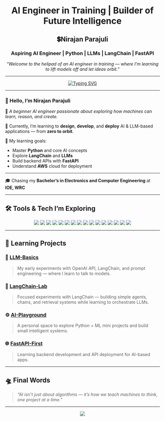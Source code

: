 <h1 align="center"> AI Engineer in Training | Builder of Future Intelligence</h1>

<h2 align="center">💲Nirajan Parajuli</h2>
<h3 align="center">Aspiring AI Engineer | Python | LLMs | LangChain | FastAPI</h3>

<p align="center">
    <em>“Welcome to the helipad of an AI engineer in training — where I’m learning to lift models off and let ideas orbit.”</em>
</p>

---

<p align="center">
  <a href="https://github.com/NirajanParajuli">
    <img src="https://readme-typing-svg.herokuapp.com?font=Fira+Code&size=24&pause=1000&color=FF0000&center=true&vCenter=true&width=800&lines=Hi+there+%F0%9F%91%8B+I'm+Nirajan+Parajuli;Aspiring+AI+Engineer;Exploring+LLMs+%26+LangChain;Learning+to+Build+Intelligent+Systems" alt="Typing SVG" />
  </a>
</p>


---

### 👋 Hello, I’m **Nirajan Parajuli**

🧩 *A beginner AI engineer passionate about exploring how machines can learn, reason, and create.*

🚀 Currently, I’m learning to **design**, **develop**, and **deploy** AI & LLM-based applications — from **zero to orbit**.

🎯 My learning goals:
- Master **Python** and core AI concepts  
- Explore **LangChain** and **LLMs**  
- Build backend APIs with **FastAPI**  
- Understand **AWS** cloud for deployment  

---

🎓 Chasing my **Bachelor’s in Electronics and Computer Engineering** at **IOE, WRC**

---

## 🛠️ Tools & Tech I’m Exploring

<p align="center">

<!-- Programming & Core -->
<img src="https://img.shields.io/badge/-Python-333?style=flat&logo=python" />
<img src="https://img.shields.io/badge/-Jupyter-333?style=flat&logo=jupyter" />
<img src="https://img.shields.io/badge/-NumPy-333?style=flat&logo=numpy" />
<img src="https://img.shields.io/badge/-Pandas-333?style=flat&logo=pandas" />
<img src="https://img.shields.io/badge/-Matplotlib-333?style=flat&logo=plotly" />

<!-- AI & ML -->
<img src="https://img.shields.io/badge/-TensorFlow-333?style=flat&logo=tensorflow" />
<img src="https://img.shields.io/badge/-PyTorch-333?style=flat&logo=pytorch" />
<img src="https://img.shields.io/badge/-Scikit--learn-333?style=flat&logo=scikitlearn" />
<img src="https://img.shields.io/badge/-OpenAI-333?style=flat&logo=openai" />
<img src="https://img.shields.io/badge/-LangChain-333?style=flat&logo=data" />

<!-- Backend & Deployment -->
<img src="https://img.shields.io/badge/-FastAPI-333?style=flat&logo=fastapi" />
<img src="https://img.shields.io/badge/-Docker-333?style=flat&logo=docker" />
<img src="https://img.shields.io/badge/-Git-333?style=flat&logo=git" />
<img src="https://img.shields.io/badge/-GitHub-333?style=flat&logo=github" />
<img src="https://img.shields.io/badge/-AWS-333?style=flat&logo=amazonaws" />

<!-- IDE & Tools -->
<img src="https://img.shields.io/badge/-VSCode-333?style=flat&logo=visualstudiocode" />

</p>

---

## 🧩 Learning Projects

### 🤖 [LLM-Basics](https://github.com/yourusername/llm-basics)
> My early experiments with OpenAI API, LangChain, and prompt engineering — where I learn to talk to models.

### 🦜 [LangChain-Lab](https://github.com/yourusername/langchain-lab)
> Focused experiments with LangChain — building simple agents, chains, and retrieval systems while learning to orchestrate LLMs.

### ⚙️ [AI-Playground](https://github.com/yourusername/ai-playground)
> A personal space to explore Python + ML mini projects and build small intelligent systems.

### 🌐 [FastAPI-First](https://github.com/yourusername/fastapi-first)
> Learning backend development and API deployment for AI-based apps.

---

## 🛸 Final Words

> _“AI isn’t just about algorithms — it’s how we teach machines to think, one project at a time.”_

---

<p align="center">
  <img src="https://capsule-render.vercel.app/api?type=waving&color=0:58A6FF,100:58A6FF&height=120&section=footer"/>
</p>
